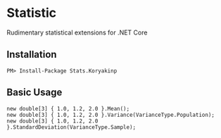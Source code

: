 # Statistic

Rudimentary statistical extensions for .NET Core

## Installation
```
PM> Install-Package Stats.Koryakinp
```
## Basic Usage
```
new double[3] { 1.0, 1.2, 2.0 }.Mean();
new double[3] { 1.0, 1.2, 2.0 }.Variance(VarianceType.Population);
new double[3] { 1.0, 1.2, 2.0 }.StandardDeviation(VarianceType.Sample);
```
